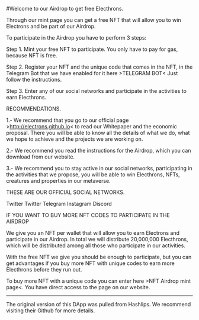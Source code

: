 #Welcome to our Airdrop to get free Electhrons.

Through our mint page you can get a free NFT that will allow you to win Electrons and be part of our Airdrop.

To participate in the Airdrop you have to perform 3 steps:

Step 1. Mint your free NFT to participate. You only have to pay for gas, because NFT is free.

Step 2. Register your NFT and the unique code that comes in the NFT, in the Telegram Bot that we have enabled for it here >TELEGRAM BOT< Just follow the instructions.

Step 3. Enter any of our social networks and participate in the activities to earn Electhrons.

RECOMMENDATIONS.

1.- We recommend that you go to our official page >http://electrons.github.io< to read our Whitepaper and the economic proposal. There you will be able to know all the details of what we do, what we hope to achieve and the projects we are working on.

2.- We recommend you read the instructions for the Airdrop, which you can download from our website.

3.- We recommend you to stay active in our social networks, participating in the activities that we propose, you will be able to win Electhrons, NFTs, creatures and properties in our metaverse.

THESE ARE OUR OFFICIAL SOCIAL NETWORKS.

Twitter
Twitter
Telegram
Instagram
Discord

IF YOU WANT TO BUY MORE NFT CODES TO PARTICIPATE IN THE AIRDROP

We give you an NFT per wallet that will allow you to earn Electrons and participate in our Airdrop. In total we will distribute 20,000,000 Electhrons, which will be distributed among all those who participate in our activities. 

With the free NFT we give you should be enough to participate, but you can get advantages if you buy more NFT with unique codes to earn more Electhrons before they run out.

To buy more NFT with a unique code you can enter here >NFT Airdrop mint page<. You have direct access to the page on our website.

****

The original version of this DApp was pulled from Hashlips. We recommend visiting their Github for more details.